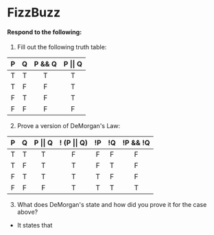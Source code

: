 # FizzBuzz
#### Respond to the following:

1. Fill out the following truth table:

| P  | Q  | P && Q | P \|\| Q |
|:--:|:--:|:------:|:--------:|
| T  | T  |    T   |    T     |
| T  | F  |    F   |    T     |
| F  | T  |    F   |    T     |
| F  | F  |    F   |    F     |


2. Prove a version of DeMorgan's Law:

| P  | Q  | P \|\| Q | ! (P \|\| Q) | !P | !Q | !P && !Q |
|:--:|:--:|:--------:|:------------:|:--:|:--:|:--------:|
| T  | T  |    T     |       F      | F  | F  |    F     |
| T  | F  |    T     |       T      | F  | T  |    F     |
| F  | T  |    T     |       T      | T  | F  |    F     |
| F  | F  |    F     |       T      | T  | T  |    T     |

3. What does DeMorgan's state and how did you prove it for the case above?
  * It states that 
